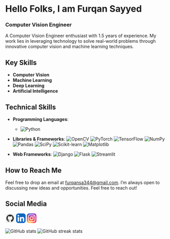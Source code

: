 # Hello Folks, I am Furqan Sayyed
### Computer Vision Engineer 

A Computer Vision Engineer enthusiast with 1.5 years of experience. My work lies in leveraging technology to solve real-world problems through innovative computer vision and machine learning techniques.

## Key Skills
- **Computer Vision**
- **Machine Learning**
- **Deep Learning**
- **Artificial Intelligence**


## Technical Skills

- **Programming Languages**: 
  - ![Python](https://img.shields.io/badge/-Python-3776AB?style=flat&logo=python&logoColor=white&size=40x40)

- **Libraries & Frameworks**:
  ![OpenCV](https://img.shields.io/badge/-OpenCV-5C3EE8?style=flat&logo=opencv&logoColor=white&size=40x40) 
  ![PyTorch](https://img.shields.io/badge/-PyTorch-EE4C2C?style=flat&logo=pytorch&logoColor=white&size=40x40) 
  ![TensorFlow](https://img.shields.io/badge/-TensorFlow-FF6F00?style=flat&logo=tensorflow&logoColor=white&size=40x40) 
  ![NumPy](https://img.shields.io/badge/-NumPy-013243?style=flat&logo=numpy&logoColor=white&size=40x40) 
  ![Pandas](https://img.shields.io/badge/-Pandas-150458?style=flat&logo=pandas&logoColor=white&size=40x40) 
  ![SciPy](https://img.shields.io/badge/-SciPy-8CAAE4?style=flat&logo=scipy&logoColor=white&size=40x40) 
  ![Scikit-learn](https://img.shields.io/badge/-Scikit%20Learn-F7931E?style=flat&logo=scikit-learn&logoColor=white&size=40x40) 
  ![Matplotlib](https://img.shields.io/badge/-Matplotlib-003B57?style=flat&logo=matplotlib&logoColor=white&size=40x40)

- **Web Frameworks**:
  ![Django](https://img.shields.io/badge/django-%23092E20.svg?style=for-the-badge&logo=django&logoColor=white&size=40x40) 
  ![Flask](https://img.shields.io/badge/flask-%23000.svg?style=for-the-badge&logo=flask&logoColor=white&size=40x40) 
  ![Streamlit](https://img.shields.io/badge/Streamlit-%23FE4B4B.svg?style=for-the-badge&logo=streamlit&logoColor=white&size=40x40)



## How to Reach Me
Feel free to drop an email at [furqansa344@gmail.com](mailto:furqansa344@gmail.com). I’m always open to discussing new ideas and opportunities. Feel free to reach out!



## Social Media
<a href="https://github.com/04092000f" target="_blank"><img src="https://github.com/tandpfun/skill-icons/blob/main/icons/Github-Light.svg" alt="GitHub" height="30"></a>
<a href="https://www.linkedin.com/in/sayyed-furqan-hussain-6b31071a6/" target="_blank"><img src="https://github.com/tandpfun/skill-icons/blob/main/icons/LinkedIn.svg" alt="LinkedIn" height="30"></a>
<a href="https://www.instagram.com/04092000f/" target="_blank"><img src="https://github.com/tandpfun/skill-icons/blob/main/icons/Instagram.svg" alt="Instagram" height="30"></a>

![GitHub stats](https://github-readme-stats.vercel.app/api?username=04092000f&show_icons=true)
![GitHub streak stats](https://streak-stats.demolab.com/?user=04092000f)  
